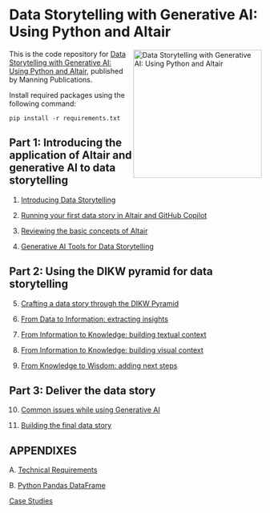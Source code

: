 # Data Storytelling with Generative AI: Using Python and Altair

<a href="https://www.manning.com/books/data-storytelling-with-generative-ai"><img src="https://images.manning.com/360/480/resize/book/b/f44903e-bba6-43ee-8362-ac3980bd8faa/LoDuca-MEAP-HI.png" alt="Data Storytelling with Generative AI: Using Python and Altair" height="256px" align="right"></a>

This is the code repository for [Data Storytelling with Generative AI: Using Python and Altair](https://www.manning.com/books/data-storytelling-with-generative-ai), published by Manning Publications.

Install required packages using the following command:

`pip install -r requirements.txt`

## Part 1:  Introducing the application of Altair and generative AI to data storytelling

1. [Introducing Data Storytelling](01) 

2. [Running your first data story in Altair and GitHub Copilot](02) 

3. [Reviewing the basic concepts of Altair](03)

4. [Generative AI Tools for Data Storytelling](04)

## Part 2:  Using the DIKW pyramid for data storytelling

5. [Crafting a data story through the DIKW Pyramid](05)

6. [From Data to Information: extracting insights](06)

7. [From Information to Knowledge: building textual context](07)

8. [From Information to Knowledge: building visual context](08)

9. [From Knowledge to Wisdom: adding next steps](09)

## Part 3:  Deliver the data story

10. [Common issues while using Generative AI](10)

11. [Building the final data story](11)

## APPENDIXES 

A. [Technical Requirements](AppendixA)

B. [Python Pandas DataFrame](AppendixB)

[Case Studies](CaseStudies)




